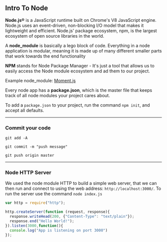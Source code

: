## Intro To Node

__Node.js®__ is a JavaScript runtime built on Chrome's V8 JavaScript engine. Node.js uses an event-driven, non-blocking I/O model that makes it lightweight and efficient. Node.js' package ecosystem, npm, is the largest ecosystem of open source libraries in the world.

A __node_module__ is basically a lego block of code.   Everything in a node application is modular, meaning it is made up of many different smaller parts that work towards the end functionality

__NPM__ stands for Node Package Manager - It's just a tool that allows us to easily access the Node module ecosystem and ad them to our project.

Example node_module: [Moment.js](https://momentjs.com/)

Every node app has a __package.json__, which is the master file that keeps track of all node modules your project cares about.

To add a `package.json` to your project, run the command `npm init`, and accept all defaults.

-----
### Commit your code
`git add -A`

`git commit -m "push message"`

`git push origin master`

------

### Node HTTP Server

We used the node module HTTP to build a simple web server, that we can then run and connect to using the web address: `http://localhost:3000/`. To run the server use the command `node index.js`

```js
var http = require("http");

http.createServer(function (request, response){
  response.writeHead(200, {"Content-Type": "text/plain"});
  response.end("Hello World!");
}).listen(3000,function(){
  console.log("App is listening on port 3000")
});
```
